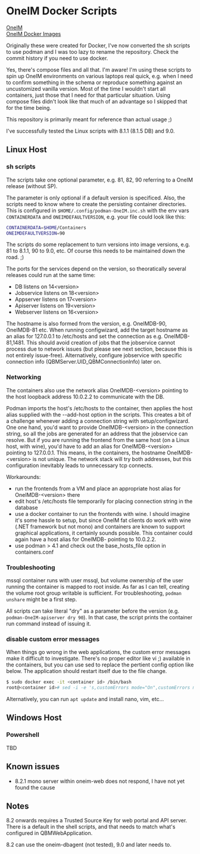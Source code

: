# OneIM Docker Scripts

[OneIM](https://www.oneidentity.com/products/identity-manager/)  
[OneIM Docker Images](https://hub.docker.com/u/oneidentity/)  

Originally these were created for Docker, I've now converted the sh scripts to use podman and I was too lazy to rename the repository. Check the commit history if you need to use docker.

Yes, there's compose files and all that. I'm aware! I'm using these scripts to spin up OneIM environments on various laptops real quick, e.g. when I need to confirm something in the schema or reproduce something against an uncustomized vanilla version. Most of the time I wouldn't start all containers, just those that I need for that particular situation. Using compose files didn't look like that much of an advantage so I skipped that for the time being.

This repository is primarily meant for reference than actual usage ;)

I've successfully tested the Linux scripts with 8.1.1 (8.1.5 DB) and 9.0.

## Linux Host
### sh scripts

The scripts take one optional parameter, e.g. 81, 82, 90 referring to a OneIM release (without SP).

The parameter is only optional if a default version is specificed. Also, the scripts need to know where to create the persisting container directories. This is configured in `$HOME/.config/podman-OneIM.inc.sh` with the env vars `CONTAINERDATA` and `ONEIMDEFAULTVERSION`, e.g. your file could look like this:

```sh
CONTAINERDATA=$HOME/Containers
ONEIMDEFAULTVERSION=90
```

The scripts do some replacement to turn versions into image versions, e.g. 81 to 8.1.1, 90 to 9.0, etc. Of course this needs to be maintained down the road. ;)

The ports for the services depend on the version, so theoratically several releases could run at the same time:

- DB listens on 14&lt;version&gt;
- Jobservice listens on 18&lt;version&gt;
- Appserver listens on 17&lt;version&gt;
- Apiserver listens on 19&lt;version&gt;
- Webserver listens on 16&lt;version&gt;

The hostname is also formed from the version, e.g. OneIMDB-90, OneIMDB-81 etc. When running configwizard, add the target hostname as an alias for 127.0.0.1 to /etc/hosts and set the connection as e.g. OneIMDB-81,1481. This should avoid creation of jobs that the jobservice cannot process due to network issues (but please see next section, because this is not entirely issue-free). Alternatively, configure jobservice with specific connection info (QBMServer.UID_QBMConnectionInfo) later on.

### Networking

The containers also use the network alias OneIMDB-&lt;version&gt; pointing to the host loopback address 10.0.2.2 to communicate with the DB.

Podman imports the host's /etc/hosts to the container, then applies the host alias supplied with the --add-host option in the scripts. This creates a bit of a challenge whenever adding a connection string with setup/configwizard. One one hand, you'd want to provide OneIMDB-&lt;version&gt; in the connection string, so all the jobs are generated for an address that the jobservice can resolve. But if you are running the frontend from the same host (on a Linux host, with wine), you'd have to add an alias for OneIMDB-&lt;version&gt; pointing to 127.0.0.1. This means, in the containers, the hostname OneIMDB-&lt;version&gt; is not unique. The network stack will try both addresses, but this configuration inevitably leads to unnecessary tcp connects.

Workarounds:
- run the frontends from a VM and place an appropriate host alias for OneIMDB-&lt;version&gt; there
- edit host's /etc/hosts file temporarily for placing connection string in the database
- use a docker container to run the frontends with wine. I should imagine it's some hassle to setup, but since OneIM fat clients do work with wine (.NET framework but not mono) and containers are known to support graphical applications, it certainly sounds possible. This container could again have a host alias for OneIMDB-<version> pointing to 10.0.2.2.
- use podman > 4.1 and check out the base_hosts_file option in containers.conf

### Troubleshooting

mssql container runs with user mssql, but volume ownership of the user running the container is mapped to root inside. As far as I can tell, creating the volume root group writable is sufficient. For troubleshooting, `podman unshare` might be a first step.

All scripts can take literal "dry" as a parameter before the version (e.g. `podman-OneIM-apiserver dry 90`). In that case, the script prints the container run command instead of issuing it.

### disable custom error messages

When things go wrong in the web applications, the custom error messages make it difficult to investigate. There's no proper editor like vi ;) available in the containers, but you can use sed to replace the pertient config option like below. The application should restart itself due to the file change.

```sh
$ sudo docker exec -it <container id> /bin/bash
root@<container id># sed -i -e 's,customErrors mode="On",customErrors mode="Off",g' web.config
```

Alternatively, you can run `apt update` and install nano, vim, etc...

## Windows Host
### Powershell

TBD

## Known issues

- 8.2.1 mono server within oneim-web does not respond, I have not yet found the cause

## Notes
8.2 onwards requires a Trusted Source Key for web portal and API server. There is a default in the shell scripts, and that needs to match what's configured in QBMWebApplication.

8.2 can use the oneim-dbagent (not tested), 9.0 and later needs to.


